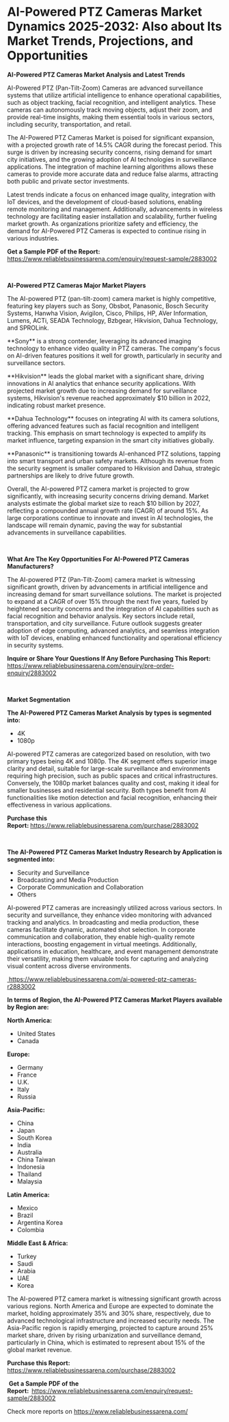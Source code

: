 <p><h1>AI-Powered PTZ Cameras Market Dynamics 2025-2032: Also about Its Market Trends, Projections, and Opportunities</h1></p><p><strong>AI-Powered PTZ Cameras Market Analysis and Latest Trends</strong></p>
<p><p>AI-Powered PTZ (Pan-Tilt-Zoom) Cameras are advanced surveillance systems that utilize artificial intelligence to enhance operational capabilities, such as object tracking, facial recognition, and intelligent analytics. These cameras can autonomously track moving objects, adjust their zoom, and provide real-time insights, making them essential tools in various sectors, including security, transportation, and retail.</p><p>The AI-Powered PTZ Cameras Market is poised for significant expansion, with a projected growth rate of 14.5% CAGR during the forecast period. This surge is driven by increasing security concerns, rising demand for smart city initiatives, and the growing adoption of AI technologies in surveillance applications. The integration of machine learning algorithms allows these cameras to provide more accurate data and reduce false alarms, attracting both public and private sector investments.</p><p>Latest trends indicate a focus on enhanced image quality, integration with IoT devices, and the development of cloud-based solutions, enabling remote monitoring and management. Additionally, advancements in wireless technology are facilitating easier installation and scalability, further fueling market growth. As organizations prioritize safety and efficiency, the demand for AI-Powered PTZ Cameras is expected to continue rising in various industries.</p></p>
<p><strong>Get a Sample PDF of the Report:&nbsp;</strong> <a href="https://www.reliablebusinessarena.com/enquiry/request-sample/2883002?utm_campaign=3224&utm_medium=2&utm_source=Github&utm_content=ia&utm_term=13032025&utm_id=ai-powered-ptz-cameras">https://www.reliablebusinessarena.com/enquiry/request-sample/2883002</a></p>
<p>&nbsp;</p>
<p><strong>AI-Powered PTZ Cameras Major Market Players</strong></p>
<p><p>The AI-powered PTZ (pan-tilt-zoom) camera market is highly competitive, featuring key players such as Sony, Obsbot, Panasonic, Bosch Security Systems, Hanwha Vision, Avigilon, Cisco, Philips, HP, AVer Information, Lumens, ACTi, SEADA Technology, Bzbgear, Hikvision, Dahua Technology, and SPROLink. </p><p>**Sony** is a strong contender, leveraging its advanced imaging technology to enhance video quality in PTZ cameras. The company's focus on AI-driven features positions it well for growth, particularly in security and surveillance sectors. </p><p>**Hikvision** leads the global market with a significant share, driving innovations in AI analytics that enhance security applications. With projected market growth due to increasing demand for surveillance systems, Hikvision's revenue reached approximately $10 billion in 2022, indicating robust market presence.</p><p>**Dahua Technology** focuses on integrating AI with its camera solutions, offering advanced features such as facial recognition and intelligent tracking. This emphasis on smart technology is expected to amplify its market influence, targeting expansion in the smart city initiatives globally.</p><p>**Panasonic** is transitioning towards AI-enhanced PTZ solutions, tapping into smart transport and urban safety markets. Although its revenue from the security segment is smaller compared to Hikvision and Dahua, strategic partnerships are likely to drive future growth.</p><p>Overall, the AI-powered PTZ camera market is projected to grow significantly, with increasing security concerns driving demand. Market analysts estimate the global market size to reach $10 billion by 2027, reflecting a compounded annual growth rate (CAGR) of around 15%. As large corporations continue to innovate and invest in AI technologies, the landscape will remain dynamic, paving the way for substantial advancements in surveillance capabilities.</p></p>
<p>&nbsp;</p>
<p><strong>What Are The Key Opportunities For AI-Powered PTZ Cameras Manufacturers?</strong></p>
<p><p>The AI-powered PTZ (Pan-Tilt-Zoom) camera market is witnessing significant growth, driven by advancements in artificial intelligence and increasing demand for smart surveillance solutions. The market is projected to expand at a CAGR of over 15% through the next five years, fueled by heightened security concerns and the integration of AI capabilities such as facial recognition and behavior analysis. Key sectors include retail, transportation, and city surveillance. Future outlook suggests greater adoption of edge computing, advanced analytics, and seamless integration with IoT devices, enabling enhanced functionality and operational efficiency in security systems.</p></p>
<p><strong>Inquire or Share Your Questions If Any Before Purchasing This Report:</strong> <a href="https://www.reliablebusinessarena.com/enquiry/pre-order-enquiry/2883002?utm_campaign=3224&utm_medium=2&utm_source=Github&utm_content=ia&utm_term=13032025&utm_id=ai-powered-ptz-cameras">https://www.reliablebusinessarena.com/enquiry/pre-order-enquiry/2883002</a></p>
<p>&nbsp;</p>
<p><strong>Market Segmentation</strong></p>
<p><strong>The AI-Powered PTZ Cameras Market Analysis by types is segmented into:</strong></p>
<p><ul><li>4K</li><li>1080p</li></ul></p>
<p><p>AI-powered PTZ cameras are categorized based on resolution, with two primary types being 4K and 1080p. The 4K segment offers superior image clarity and detail, suitable for large-scale surveillance and environments requiring high precision, such as public spaces and critical infrastructures. Conversely, the 1080p market balances quality and cost, making it ideal for smaller businesses and residential security. Both types benefit from AI functionalities like motion detection and facial recognition, enhancing their effectiveness in various applications.</p></p>
<p><strong>Purchase this Report:&nbsp;</strong><a href="https://www.reliablebusinessarena.com/purchase/2883002?utm_campaign=3224&utm_medium=2&utm_source=Github&utm_content=ia&utm_term=13032025&utm_id=ai-powered-ptz-cameras">https://www.reliablebusinessarena.com/purchase/2883002</a></p>
<p>&nbsp;</p>
<p><strong>The AI-Powered PTZ Cameras Market Industry Research by Application is segmented into:</strong></p>
<p><ul><li>Security and Surveillance</li><li>Broadcasting and Media Production</li><li>Corporate Communication and Collaboration</li><li>Others</li></ul></p>
<p><p>AI-powered PTZ cameras are increasingly utilized across various sectors. In security and surveillance, they enhance video monitoring with advanced tracking and analytics. In broadcasting and media production, these cameras facilitate dynamic, automated shot selection. In corporate communication and collaboration, they enable high-quality remote interactions, boosting engagement in virtual meetings. Additionally, applications in education, healthcare, and event management demonstrate their versatility, making them valuable tools for capturing and analyzing visual content across diverse environments.</p></p>
<p><a href="https://www.reliablebusinessarena.com/ai-powered-ptz-cameras-r2883002?utm_campaign=3224&utm_medium=2&utm_source=Github&utm_content=ia&utm_term=13032025&utm_id=ai-powered-ptz-cameras">&nbsp;https://www.reliablebusinessarena.com/ai-powered-ptz-cameras-r2883002</a></p>
<p><strong>In terms of Region, the AI-Powered PTZ Cameras Market Players available by Region are:</strong></p>
<p>
    <p> <strong> North America: </strong>
        <ul>
            <li>United States</li>
            <li>Canada</li>
        </ul>
        </p> 
    <p> <strong> Europe: </strong>
        <ul>
            <li>Germany</li>
            <li>France</li>
            <li>U.K.</li>
            <li>Italy</li>
            <li>Russia</li>
        </ul>
        </p> 
    <p> <strong> Asia-Pacific: </strong>
        <ul>
            <li>China</li>
            <li>Japan</li>
            <li>South Korea</li>
            <li>India</li>
            <li>Australia</li>
            <li>China Taiwan</li>
            <li>Indonesia</li>
            <li>Thailand</li>
            <li>Malaysia</li>
        </ul>
        </p> 
    <p> <strong> Latin America: </strong>
        <ul>
            <li>Mexico</li>
            <li>Brazil</li>
            <li>Argentina Korea</li>
            <li>Colombia</li>
        </ul>
        </p> 
    <p> <strong> Middle East & Africa: </strong>
        <ul>
            <li>Turkey</li>
            <li>Saudi</li>
            <li>Arabia</li>
            <li>UAE</li>
            <li>Korea</li>
        </ul>
    </p>
    </p>
<p><p>The AI-powered PTZ camera market is witnessing significant growth across various regions. North America and Europe are expected to dominate the market, holding approximately 35% and 30% share, respectively, due to advanced technological infrastructure and increased security needs. The Asia-Pacific region is rapidly emerging, projected to capture around 25% market share, driven by rising urbanization and surveillance demand, particularly in China, which is estimated to represent about 15% of the global market revenue.</p></p>
<p><strong>Purchase this Report: </strong><a href="https://www.reliablebusinessarena.com/purchase/2883002?utm_campaign=3224&utm_medium=2&utm_source=Github&utm_content=ia&utm_term=13032025&utm_id=ai-powered-ptz-cameras">https://www.reliablebusinessarena.com/purchase/2883002</a></p>
<p>&nbsp;<strong>Get a Sample PDF of the Report:&nbsp;&nbsp;</strong><a href="https://www.reliablebusinessarena.com/enquiry/request-sample/2883002?utm_campaign=3224&utm_medium=2&utm_source=Github&utm_content=ia&utm_term=13032025&utm_id=ai-powered-ptz-cameras">https://www.reliablebusinessarena.com/enquiry/request-sample/2883002</a></p>
<p><strong></strong></p>
<p>Check more reports on <a href="https://www.reliablebusinessarena.com/?utm_campaign=3224&utm_medium=2&utm_source=Github&utm_content=ia&utm_term=13032025&utm_id=ai-powered-ptz-cameras">https://www.reliablebusinessarena.com/</a></p>